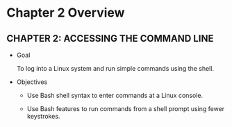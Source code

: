 # Chapter 2 Overview

## CHAPTER 2: ACCESSING THE COMMAND LINE

- Goal
	
	To log into a Linux system and run simple commands using the shell.

- Objectives

	- Use Bash shell syntax to enter commands at a Linux console.
	
	- Use Bash features to run commands from a shell prompt using fewer keystrokes.
